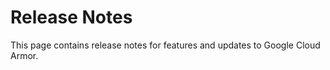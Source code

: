 #  Release Notes

This page contains release notes for features and updates to Google Cloud
Armor.

